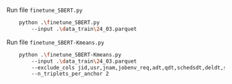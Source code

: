 Run file `finetune_SBERT.py`
    
```bash
    python .\finetune_SBERT.py 
        --input .\data_train\24_03.parquet
```

Run file `finetune_SBERT-Kmeans.py`

```bash
    python .\finetune_SBERT-Kmeans.py
        --input .\data_train\24_03.parquet
        --exclude_cols jid,usr,jnam,jobenv_req,adt,qdt,schedsdt,deldt,sdt,edt,embedding,pclass,exit state,duration,avgpcon,minpcon,maxpcon
        --n_triplets_per_anchor 2
```